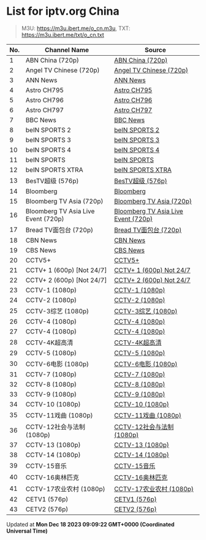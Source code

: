 # List for **iptv.org China**

> M3U: <https://m3u.ibert.me/o_cn.m3u>, TXT: <https://m3u.ibert.me/txt/o_cn.txt>

| No.  | Channel Name | Source |
| --- | ------------ | --- |
| 1 | ABN China (720p) | [ABN China (720p)](https://rtmp2.abnvideos.com/hls/abnchina.m3u8) |
| 2 | Angel TV Chinese (720p) | [Angel TV Chinese (720p)](https://cdn3.wowza.com/5/TDJ0aWNkNXFxWWta/angeltvcloud/ngrp:angelchinese_all/playlist.m3u8) |
| 3 | ANN News | [ANN News](https://sc2022.stream-link.org/tv2306.php?id=e01) |
| 4 | Astro CH795 | [Astro CH795](https://sc2022.stream-link.org/tv2306.php?id=s23) |
| 5 | Astro CH796 | [Astro CH796](https://sc2022.stream-link.org/tv2306.php?id=s24) |
| 6 | Astro CH797 | [Astro CH797](https://sc2022.stream-link.org/tv2306.php?id=s25) |
| 7 | BBC News | [BBC News](https://sc2022.stream-link.org/tv2306.php?id=e02) |
| 8 | beIN SPORTS 2 | [beIN SPORTS 2](https://sc2022.stream-link.org/tv2306.php?id=s16) |
| 9 | beIN SPORTS 3 | [beIN SPORTS 3](https://sc2022.stream-link.org/tv2306.php?id=s17) |
| 10 | beIN SPORTS 4 | [beIN SPORTS 4](https://sc2022.stream-link.org/tv2306.php?id=s18) |
| 11 | beIN SPORTS | [beIN SPORTS](https://sc2022.stream-link.org/tv2306.php?id=s15) |
| 12 | beIN SPORTS XTRA | [beIN SPORTS XTRA](https://sc2022.stream-link.org/tv2306.php?id=s14) |
| 13 | BesTV超级 (576p) | [BesTV超级 (576p)](http://223.110.245.167/ott.js.chinamobile.com/PLTV/3/224/3221226942/index.m3u8) |
| 14 | Bloomberg | [Bloomberg](https://sc2022.stream-link.org/tv2306.php?id=e03) |
| 15 | Bloomberg TV Asia (720p) | [Bloomberg TV Asia (720p)](https://bloomberg.com/media-manifest/streams/asia.m3u8) |
| 16 | Bloomberg TV Asia Live Event (720p) | [Bloomberg TV Asia Live Event (720p)](https://bloomberg.com/media-manifest/streams/asia-event.m3u8) |
| 17 | Bread TV面包台 (720p) | [Bread TV面包台 (720p)](https://video.bread-tv.com:8091/hls-live24/online/index.m3u8) |
| 18 | CBN News | [CBN News](https://sc2022.stream-link.org/tv2306.php?id=e04) |
| 19 | CBS News | [CBS News](https://sc2022.stream-link.org/tv2306.php?id=e05) |
| 20 | CCTV5+ | [CCTV5+](https://pull-f5-spe.ixigua.com/live/YesLiveTV-7d098b36-c7e5-4941-8eb0-6af0f5ad3f8d.flv) |
| 21 | CCTV+ 1 (600p) [Not 24/7] | [CCTV+ 1 (600p)  Not 24/7](https://cd-live-stream.news.cctvplus.com/live/smil:CHANNEL1.smil/playlist.m3u8) |
| 22 | CCTV+ 2 (600p) [Not 24/7] | [CCTV+ 2 (600p)  Not 24/7](https://cd-live-stream.news.cctvplus.com/live/smil:CHANNEL2.smil/playlist.m3u8) |
| 23 | CCTV-1 (1080p) | [CCTV-1 (1080p)](http://39.134.24.162/dbiptv.sn.chinamobile.com/PLTV/88888890/224/3221225804/index.m3u8) |
| 24 | CCTV-2 (1080p) | [CCTV-2 (1080p)](http://39.134.24.162/dbiptv.sn.chinamobile.com/PLTV/88888890/224/3221226195/index.m3u8) |
| 25 | CCTV-3综艺 (1080p) | [CCTV-3综艺 (1080p)](http://183.196.25.171:808/hls/75/index.m3u8) |
| 26 | CCTV-4 (1080p) | [CCTV-4 (1080p)](http://39.134.24.161/dbiptv.sn.chinamobile.com/PLTV/88888890/224/3221226191/index.m3u8) |
| 27 | CCTV-4 (1080p) | [CCTV-4 (1080p)](http://39.134.24.162/dbiptv.sn.chinamobile.com/PLTV/88888890/224/3221226191/index.m3u8) |
| 28 | CCTV-4K超高清 | [CCTV-4K超高清](https://live.goodiptv.club/api/cqyx.php?id=CCTV4K) |
| 29 | CCTV-5 (1080p) | [CCTV-5 (1080p)](http://39.134.24.161/dbiptv.sn.chinamobile.com/PLTV/88888890/224/3221226395/index.m3u8) |
| 30 | CCTV-6电影 (1080p) | [CCTV-6电影 (1080p)](http://1.85.0.62:808/hls/6/index.m3u8) |
| 31 | CCTV-7 (1080p) | [CCTV-7 (1080p)](http://39.134.24.166/dbiptv.sn.chinamobile.com/PLTV/88888890/224/3221226192/index.m3u8) |
| 32 | CCTV-8 (1080p) | [CCTV-8 (1080p)](http://39.134.24.162/dbiptv.sn.chinamobile.com/PLTV/88888890/224/3221226012/index.m3u8) |
| 33 | CCTV-9 (1080p) | [CCTV-9 (1080p)](http://39.134.24.162/dbiptv.sn.chinamobile.com/PLTV/88888890/224/3221226197/index.m3u8) |
| 34 | CCTV-10 (1080p) | [CCTV-10 (1080p)](http://39.134.24.162/dbiptv.sn.chinamobile.com/PLTV/88888890/224/3221226189/index.m3u8) |
| 35 | CCTV-11戏曲 (1080p) | [CCTV-11戏曲 (1080p)](http://183.196.25.171:808/hls/11/index.m3u8) |
| 36 | CCTV-12社会与法制 (1080p) | [CCTV-12社会与法制 (1080p)](http://183.196.25.171:808/hls/12/index.m3u8) |
| 37 | CCTV-13 (1080p) | [CCTV-13 (1080p)](http://39.134.24.162/dbiptv.sn.chinamobile.com/PLTV/88888890/224/3221226233/index.m3u8) |
| 38 | CCTV-14 (1080p) | [CCTV-14 (1080p)](http://39.134.24.166/dbiptv.sn.chinamobile.com/PLTV/88888890/224/3221226193/index.m3u8) |
| 39 | CCTV-15音乐 | [CCTV-15音乐](http://hwrr.jx.chinamobile.com:8080/PLTV/88888888/224/3221225641/index.m3u8) |
| 40 | CCTV-16奥林匹克 | [CCTV-16奥林匹克](https://live.goodiptv.club/api/cqyx.php?id=CCTV16_4K) |
| 41 | CCTV-17农业农村 (1080p) | [CCTV-17农业农村 (1080p)](http://183.196.25.171:808/hls/93/index.m3u8) |
| 42 | CETV1 (576p) | [CETV1 (576p)](http://183.207.248.71/gitv/live1/G_CETV-1/G_CETV-1) |
| 43 | CETV2 (576p) | [CETV2 (576p)](http://183.207.248.71/gitv/live1/G_CETV-2/G_CETV-2) |

Updated at **Mon Dec 18 2023 09:09:22 GMT+0000 (Coordinated Universal Time)**
